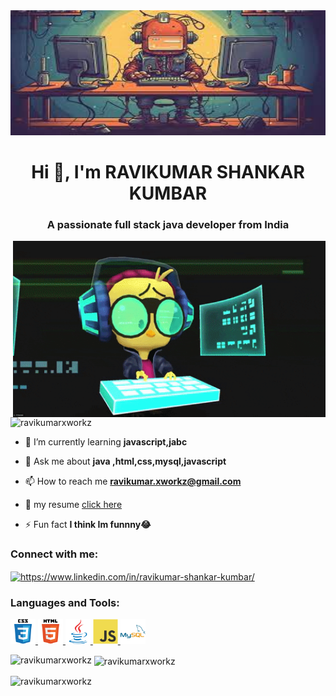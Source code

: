 <img src="https://github.com/ravikumarxworkz/my_resume/blob/main/banner.jpg" alt="logo" height="200" width="1000">

<h1 align="center">Hi 👋, I'm RAVIKUMAR SHANKAR KUMBAR</h1>
<h3 align="center">A passionate full stack java developer from India</h3>

<img align="right" alt="coding" width="500" src="https://github.com/ravikumarxworkz/my_resume/blob/main/github.gif">
<p align="left"> <img src="https://komarev.com/ghpvc/?username=ravikumarxworkz&label=Profile%20views&color=0e75b6&style=flat" alt="ravikumarxworkz" /> </p>

- 🌱 I’m currently learning **javascript,jabc**

- 💬 Ask me about **java ,html,css,mysql,javascript**

- 📫 How to reach me **ravikumar.xworkz@gmail.com**
- 📄 my resume <a href="http://github.com/ravikumarxworkz/my_resume/blob/main/RAVI%20SK.pdf" target="_blank" rel="noopener noreferrer">click here</a>

- ⚡ Fun fact **I think Im funnny😂**

<h3 align="left">Connect with me:</h3>
<p align="left">
<a href="https://www.linkedin.com/in/ravikumar-shankar-kumbar/" target="blank"><img align="center" src="https://raw.githubusercontent.com/rahuldkjain/github-profile-readme-generator/master/src/images/icons/Social/linked-in-alt.svg" alt="https://www.linkedin.com/in/ravikumar-shankar-kumbar/" height="30" width="40" /></a>
</p>

<h3 align="left">Languages and Tools:</h3>
<p align="left"> <a href="https://www.w3schools.com/css/" target="_blank" rel="noreferrer"> <img src="https://raw.githubusercontent.com/devicons/devicon/master/icons/css3/css3-original-wordmark.svg" alt="css3" width="40" height="40"/> </a> <a href="https://www.w3.org/html/" target="_blank" rel="noreferrer"> <img src="https://raw.githubusercontent.com/devicons/devicon/master/icons/html5/html5-original-wordmark.svg" alt="html5" width="40" height="40"/> </a> <a href="https://www.java.com" target="_blank" rel="noreferrer"> <img src="https://raw.githubusercontent.com/devicons/devicon/master/icons/java/java-original.svg" alt="java" width="40" height="40"/> </a> <a href="https://developer.mozilla.org/en-US/docs/Web/JavaScript" target="_blank" rel="noreferrer"> <img src="https://raw.githubusercontent.com/devicons/devicon/master/icons/javascript/javascript-original.svg" alt="javascript" width="40" height="40"/> </a> <a href="https://www.mysql.com/" target="_blank" rel="noreferrer"> <img src="https://raw.githubusercontent.com/devicons/devicon/master/icons/mysql/mysql-original-wordmark.svg" alt="mysql" width="40" height="40"/> </a> </p>

<p><img align="left" src="https://github-readme-stats.vercel.app/api/top-langs?username=ravikumarxworkz&show_icons=true&locale=en&layout=compact" alt="ravikumarxworkz" /></p>

<p>&nbsp;<img align="center" src="https://github-readme-stats.vercel.app/api?username=ravikumarxworkz&show_icons=true&locale=en" alt="ravikumarxworkz" /></p>

<p><img align="center" src="https://github-readme-streak-stats.herokuapp.com/?user=ravikumarxworkz&" alt="ravikumarxworkz" /></p>
